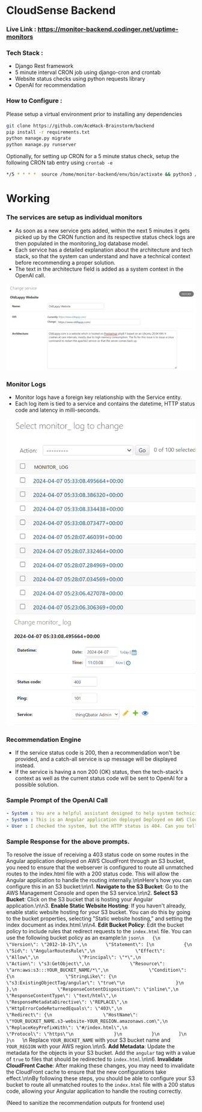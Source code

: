 # CloudSense Backend

### Live Link : https://monitor-backend.codinger.net/uptime-monitors

### Tech Stack : 
- Django Rest framework
- 5 minute interval CRON job using django-cron and crontab
- Website status checks using python requests library
- OpenAI for recommendation

### How to Configure : 
Please setup a virtual environment prior to installing any dependencies

```bash
git clone https://github.com/AceHack-Brainstorm/backend
pip install -r requirements.txt
python manage.py migrate
python manage.py runserver
```

Optionally, for setting up CRON for a 5 minute status check, setup the following CRON tab entry using `crontab -e`
```sh
*/5 * * * *  source /home/monitor-backend/env/bin/activate && python3 /home/monintor-backend/backend/manage.py runcrons > /var/log/cronjob.log
```

# Working
### The services are setup as individual monitors
- As soon as a new service gets added, within the next 5 minutes it gets picked up by the CRON function and its respective status check logs are then populated in the monitoring_log database model.
- Each service has a detailed explanation about the architecture and tech stack, so that the system can understand and have a technical context before recommending a proper solution.
- The text in the architecture field is added as a system context in the OpenAI call.

![service.png](https://raw.githubusercontent.com/AceHack-Brainstorm/backend/main/images/service.png)

### Monitor Logs
- Monitor logs have a foreign key relationship with the Service entity.
- Each log item is tied to a service and contains the datetime, HTTP status code and latency in milli-seconds.

![monitor_logs.png](https://raw.githubusercontent.com/AceHack-Brainstorm/backend/main/images/monitor_logs.png)
![monitor_log.png](https://github.com/AceHack-Brainstorm/backend/blob/main/images/monitor_log.png?raw=true)

### Recommendation Engine
- If the service status code is 200, then a recommendation won't be provided, and a catch-all service is up message will be displayed instead.
- If the service is having a non 200 (OK) status, then the tech-stack's context as well as the current status code will be sent to OpenAI for a possible solution.

### Sample Prompt of the OpenAI Call
```yaml
- System : You are a helpful assistant designed to help system technicians in fixing the server issues.
- System : This is an Angular application deployed Deployed on AWS Cloudfront through an S3 bucket. While setting up, this application might return a 404 or 403 status code on some routes due to the way Angular behaves with static web servers. The sysadmin will need to configure the webserver such that any unmatched routes also gets routed to the index.html with a 200 status code
- User : I checked the system, but the HTTP status is 404. Can you tell the possible solution?
```

### Sample Response for the above prompts.

To resolve the issue of receiving a 403 status code on some routes in the Angular application deployed on AWS CloudFront through an S3 bucket, you need to ensure that the webserver is configured to route all unmatched routes to the index.html file with a 200 status code. This will allow the Angular application to handle the routing internally.\n\nHere's how you can configure this in an S3 bucket:\n\n1. **Navigate to the S3 Bucket**: Go to the AWS Management Console and open the S3 service.\n\n2. **Select S3 Bucket**: Click on the S3 bucket that is hosting your Angular application.\n\n3. **Enable Static Website Hosting**: If you haven't already, enable static website hosting for your S3 bucket. You can do this by going to the bucket properties, selecting \"Static website hosting,\" and setting the index document as index.html.\n\n4. **Edit Bucket Policy**: Edit the bucket policy to include rules that redirect requests to the `index.html` file. You can use the following bucket policy as an example:\n   ```json\n   {\n       \"Version\": \"2012-10-17\",\n       \"Statement\": [\n           {\n               \"Sid\": \"AngularRoutesRule\",\n               \"Effect\": \"Allow\",\n               \"Principal\": \"*\",\n               \"Action\": \"s3:GetObject\",\n               \"Resource\": \"arn:aws:s3:::YOUR_BUCKET_NAME/*\",\n               \"Condition\": {\n                   \"StringLike\": {\n                       \"s3:ExistingObjectTag/angular\": \"true\"\n                   }\n               },\n               \"ResponseContentDisposition\": \"inline\",\n               \"ResponseContentType\": \"text/html\",\n               \"ResponseMetadataDirective\": \"REPLACE\",\n               \"HttpErrorCodeReturnedEquals\": \"403\",\n               \"Redirect\": {\n                   \"HostName\": \"YOUR_BUCKET_NAME.s3-website-YOUR_REGION.amazonaws.com\",\n                   \"ReplaceKeyPrefixWith\": \"#/index.html\",\n                   \"Protocol\": \"https\"\n               }\n           }\n       ]\n   }\n   ```\n   Replace `YOUR_BUCKET_NAME` with your S3 bucket name and `YOUR_REGION` with your AWS region.\n\n5. **Add Metadata**: Update the metadata for the objects in your S3 bucket. Add the `angular` tag with a value of `true` to files that should be redirected to `index.html`.\n\n6. **Invalidate CloudFront Cache**: After making these changes, you may need to invalidate the CloudFront cache to ensure that the new configurations take effect.\n\nBy following these steps, you should be able to configure your S3 bucket to route all unmatched routes to the `index.html` file with a 200 status code, allowing your Angular application to handle the routing correctly.

(Need to sanitize the recommendation outputs for frontend use)
